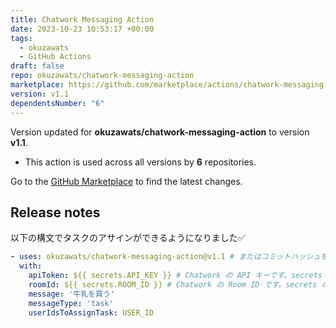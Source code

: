 ```yaml
---
title: Chatwork Messaging Action
date: 2023-10-23 10:53:17 +00:00
tags:
  - okuzawats
  - GitHub Actions
draft: false
repo: okuzawats/chatwork-messaging-action
marketplace: https://github.com/marketplace/actions/chatwork-messaging-action
version: v1.1
dependentsNumber: "6"
---
```



Version updated for **okuzawats/chatwork-messaging-action** to version **v1.1**.
- This action is used across all versions by **6** repositories.

Go to the [GitHub Marketplace](https://github.com/marketplace/actions/chatwork-messaging-action) to find the latest changes.

## Release notes

以下の構文でタスクのアサインができるようになりました✅
```yaml
- uses: okuzawats/chatwork-messaging-action@v1.1 # またはコミットハッシュを使用してください。
  with:
    apiToken: ${{ secrets.API_KEY }} # Chatwork の API キーです。secrets の利用を推奨します。
    roomId: ${{ secrets.ROOM_ID }} # Chatwork の Room ID です。secrets の利用を推奨します。
    message: '牛乳を買う'
    messageType: 'task'
    userIdsToAssignTask: USER_ID
```
